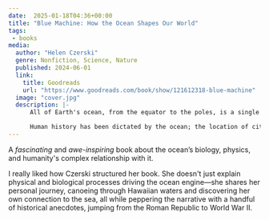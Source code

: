 ```yaml
---
date:  2025-01-18T04:36+00:00
title: "Blue Machine: How the Ocean Shapes Our World"
tags:
 - books
media:
  author: "Helen Czerski"
  genre: Nonfiction, Science, Nature
  published: 2024-06-01
  link:
    title: Goodreads
    url: "https://www.goodreads.com/book/show/121612318-blue-machine"
  image: "cover.jpg"
  description: |-
      All of Earth's ocean, from the equator to the poles, is a single engine powered by sunlight - a blue machine.

      Human history has been dictated by the ocean; the location of cities, access to resources, and the gateway to new lands have all revolved around water. We live inside the weather the ocean generates and breathe in what it breathes out. Yet despite our dependence, our awareness of its totality is minimal.
---
```


A _fascinating_ and _awe-inspiring_ book about the ocean’s biology, physics, and humanity's complex relationship with it.

I really liked how Czerski structured her book. She doesn't just explain physical and biological processes driving the ocean engine—she shares her personal journey, canoeing through Hawaiian waters and discovering her own connection to the sea, all while peppering the narrative with a handful of historical anecdotes, jumping from the Roman Republic to World War II.

